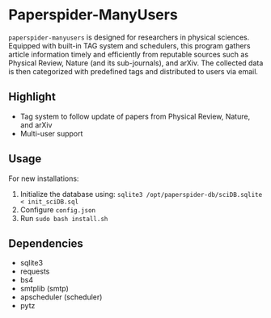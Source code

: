 # Paperspider-ManyUsers 

`paperspider-manyusers`  is designed for researchers in physical sciences. Equipped with built-in TAG system and schedulers, this program gathers article information timely and efficiently from reputable sources such as Physical Review, Nature (and its sub-journals), and arXiv. The collected data is then categorized with predefined tags and distributed to users via email. 

## Highlight

- Tag system to follow update of papers from Physical Review, Nature, and arXiv
- Multi-user support

## Usage

For new installations:

1. Initialize the database using: `sqlite3 /opt/paperspider-db/sciDB.sqlite < init_sciDB.sql`
2. Configure `config.json`
3. Run `sudo bash install.sh`

## Dependencies

- sqlite3
- requests
- bs4
- smtplib (smtp)
- apscheduler (scheduler)
- pytz
